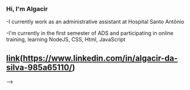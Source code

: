 ### Hi, I'm Algacir


-I currently work as an administrative assistant at Hospital Santo Antônio

-I'm currently in the first semester of ADS and participating in online training, learning NodeJS, CSS, Html, JavaScript

[link](algacir.ds@gmail.com)(https://www.linkedin.com/in/algacir-da-silva-985a65110/)
-  
-->
